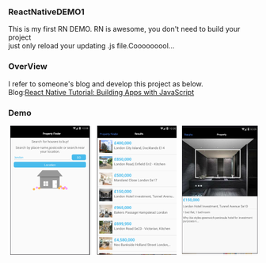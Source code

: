 ### ReactNativeDEMO1
  This is my first RN DEMO. RN is awesome, you don't need to build your project<br>
  just only reload your updating .js file.Cooooooool...
### OverView
  I refer to someone's blog and develop this project as below.<br>
  Blog:[React Native Tutorial: Building Apps with JavaScript](https://www.raywenderlich.com/126063/react-native-tutorial)
### Demo
![finder](https://raw.githubusercontent.com/hongguangKim/ReactNativeDEMO1/master/README/demo.PNG)
